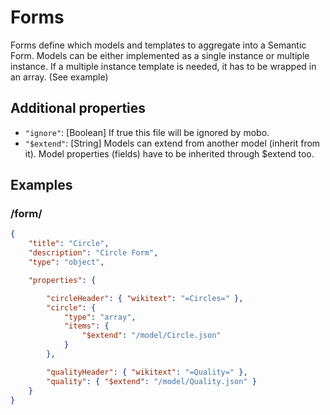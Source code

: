 Forms
=====
Forms define which models and templates to aggregate into a Semantic Form. 
Models can be either implemented as a single instance or multiple instance. If a multiple instance template is needed, it has to be wrapped in an array. (See example)

Additional properties
---------------------
* `"ignore"`: [Boolean]  If true this file will be ignored by mobo.
* `"$extend"`: [String] Models can extend from another model (inherit from it). Model properties (fields) have to be inherited through $extend too. 


Examples
--------

### /form/
```json
{
    "title": "Circle",
    "description": "Circle Form",
    "type": "object",

    "properties": {

        "circleHeader": { "wikitext": "=Circles=" },
        "circle": {
            "type": "array",
            "items": {
                "$extend": "/model/Circle.json"
            }
        },

        "qualityHeader": { "wikitext": "=Quality=" },
        "quality": { "$extend": "/model/Quality.json" }
    }
}
```